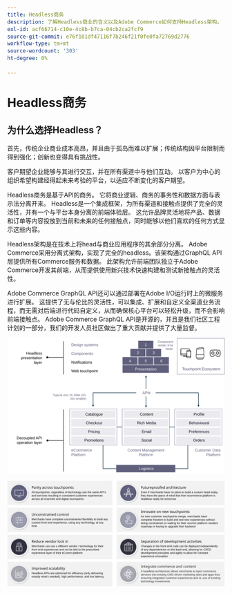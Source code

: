 ```yaml
---
title: Headless商务
description: 了解Headless商业的含义以及Adobe Commerce如何支持Headless架构。
exl-id: acf66714-c10e-4c8b-b7ca-04cb2ca2fcf9
source-git-commit: e76f101df47116f7b246f21f0fe0fa72769d2776
workflow-type: tm+mt
source-wordcount: '303'
ht-degree: 0%

---
```


# Headless商务

## 为什么选择Headless？

首先，传统企业商业成本高昂，并且由于孤岛而难以扩展；传统结构因平台限制而得到强化；创新也变得具有挑战性。

客户期望企业能够与其进行交互，并在所有渠道中与他们互动。 以客户为中心的组织希望构建经得起未来考验的平台，以适应不断变化的客户期望。

Headless商务是基于API的商务。 它将商业逻辑、商务的事务性和数据方面与表示法分离开来。 Headless是一个集成框架，为所有渠道和接触点提供了完全的灵活性，并有一个与平台本身分离的前端体验层。 这允许品牌灵活地将产品、数据和订单等内容投放到当前和未来的任何接触点，同时能够以他们喜欢的任何方式显示这些内容。

Headless架构是在技术上将head与商业应用程序的其余部分分离。 Adobe Commerce采用分离式架构，实现了完全的headless。该架构通过GraphQL API层提供所有Commerce服务和数据。 此架构允许前端团队独立于Adobe Commerce开发其前端，从而提供使用新兴技术快速构建和测试新接触点的灵活性。

Adobe Commerce GraphQL API还可以通过部署在Adobe I/O运行时上的微服务进行扩展。 这提供了无与伦比的灵活性，可以集成、扩展和自定义全渠道业务流程，而无需对后端进行代码自定义，从而确保核心平台可以轻松升级，而不会影响前端接触点。 Adobe Commerce GraphQL API是开源的，并且是我们社区工程计划的一部分，我们的开发人员社区做出了重大贡献并提供了大量监督。

![Headless商务架构图](../../../assets/playbooks/headless-diagram.svg)

![Headless商务架构图的优势](../../../assets/playbooks/headless-benefits.svg)
